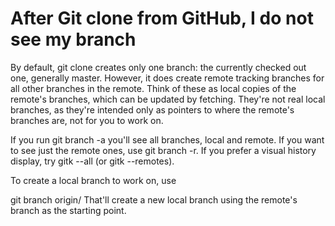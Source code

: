 # After Git clone from GitHub, I do not see my branch
By default, git clone creates only one branch: the currently checked out one, generally master. However, it does create remote tracking branches for all other branches in the remote. Think of these as local copies of the remote's branches, which can be updated by fetching. They're not real local branches, as they're intended only as pointers to where the remote's branches are, not for you to work on.

If you run git branch -a you'll see all branches, local and remote. If you want to see just the remote ones, use git branch -r. If you prefer a visual history display, try gitk --all (or gitk --remotes).

To create a local branch to work on, use

git branch <branch-name> origin/<branch-name>
That'll create a new local branch using the remote's branch as the starting point.
